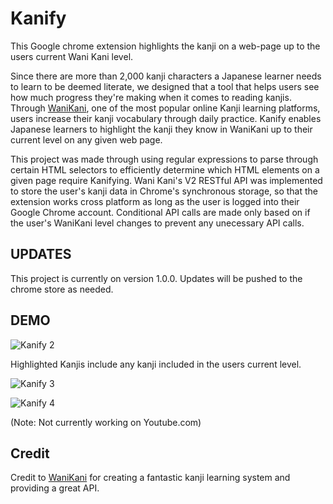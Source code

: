 # Kanify

This Google chrome extension highlights the kanji on a web-page up to the users current Wani Kani level.

Since there are more than 2,000 kanji characters a Japanese learner needs to learn to be deemed literate, we designed that a tool that helps users see how much progress they're making when it comes to reading kanjis. Through [WaniKani](http://wanikani.com), one of the most popular online Kanji learning platforms, users increase their kanji vocabulary through daily practice. Kanify enables Japanese learners to highlight the kanji they know in WaniKani up to their current level on any given web page. 

This project was made through using regular expressions to parse through certain HTML selectors to efficiently determine which HTML elements on a given page require Kanifying. Wani Kani's V2 RESTful API was implemented to store the user's kanji data in Chrome's synchronous storage, so that the extension works cross platform as long as the user is logged into their Google Chrome account. Conditional API calls are made only based on if the user's WaniKani level changes to prevent any unecessary API calls. 

## UPDATES
This project is currently on version 1.0.0. Updates will be pushed to the chrome store as needed.

## DEMO

![Kanify 2](https://i.imgur.com/66NEKI0.jpg)

Highlighted Kanjis include any kanji included in the users current level.

![Kanify 3](https://i.imgur.com/AFmytVh.jpg)

![Kanify 4](https://i.imgur.com/cHj1i4S.jpg)

(Note: Not currently working on Youtube.com)

## Credit

Credit to [WaniKani](http://wanikani.com) for creating a fantastic kanji learning system and providing a great API. 
